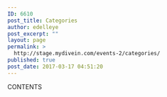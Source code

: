 ```yaml
---
ID: 6610
post_title: Categories
author: edelleye
post_excerpt: ""
layout: page
permalink: >
  http://stage.mydivein.com/events-2/categories/
published: true
post_date: 2017-03-17 04:51:20
---
```

CONTENTS